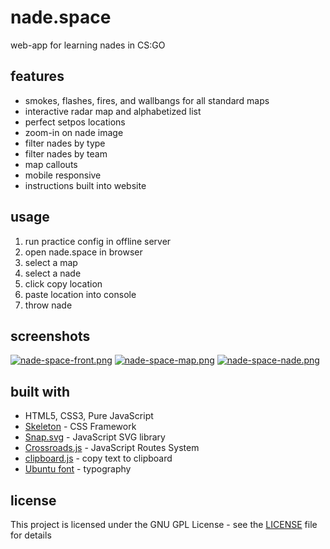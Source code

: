 # nade.space
web-app for learning nades in CS:GO

## features
- smokes, flashes, fires, and wallbangs for all standard maps
- interactive radar map and alphabetized list
- perfect setpos locations
- zoom-in on nade image
- filter nades by type
- filter nades by team
- map callouts
- mobile responsive
- instructions built into website

## usage
1. run practice config in offline server
2. open nade.space in browser
3. select a map
4. select a nade
5. click copy location
6. paste location into console
7. throw nade

## screenshots
[![nade-space-front.png](https://s17.postimg.org/9doiyfrmn/nade-space-front.png)](https://postimg.org/image/poomur44b/)
[![nade-space-map.png](https://s17.postimg.org/9qfx4zkan/nade-space-map.png)](https://postimg.org/image/da1uusn0b/)
[![nade-space-nade.png](https://s17.postimg.org/6wcrrjxjz/nade-space-nade.png)](https://postimg.org/image/v03jfug0r/)

## built with
* HTML5, CSS3, Pure JavaScript
* [Skeleton](http://getskeleton.com/) - CSS Framework
* [Snap.svg](http://snapsvg.io/) - JavaScript SVG library
* [Crossroads.js](https://millermedeiros.github.io/crossroads.js/) - JavaScript Routes System
* [clipboard.js](https://clipboardjs.com/) - copy text to clipboard
* [Ubuntu font](https://design.ubuntu.com/font/) - typography

## license
This project is licensed under the GNU GPL License - see the [LICENSE](LICENSE) file for details